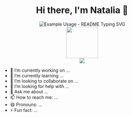 
<div id="header" align="center">
<h1>Hi there, I'm  Natalia 👋</h1>
</div>
    
<div align="center">
<img src="https://readme-typing-svg.demolab.com/?lines= Frontend+developer+from+Russia+🇷🇺&font=Fira%20Code&center=true&width=500&height=50&duration=4000&pause=1000" alt="Example Usage - README Typing SVG">
</div>


<div id="header" align="center">
  <img src="https://media.giphy.com/media/M9gbBd9nbDrOTu1Mqx/giphy.gif" width="100"/>
</div>

<div id="socials" align="center">
      <a href="https://discord.gg/ReHdMJZsPt" alt="Discord" title="my channel">
    <img src="https://img.shields.io/discord/ReHdMJZsPt?color=7289DA&logo=discord&logoColor=white&style=for-the-badge"/></a>
  </a>
</div>




- 🔭 I’m currently working on ...
- 🌱 I’m currently learning ...
- 👯 I’m looking to collaborate on ...
- 🤔 I’m looking for help with ...
- 💬 Ask me about ...
- 📫 How to reach me: ...
- 😄 Pronouns: ...
- ⚡ Fun fact: ...


